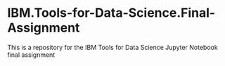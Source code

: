 # IBM.Tools-for-Data-Science.Final-Assignment

This is a repository for the IBM Tools for Data Science Jupyter Notebook final assignment
